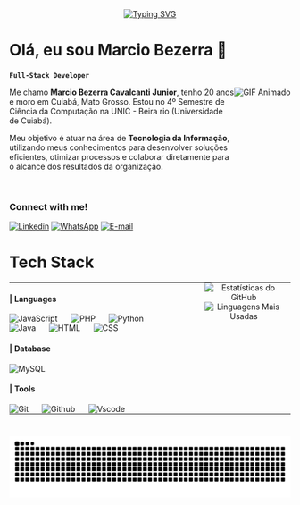 <div align="center">
  <a href="https://git.io/typing-svg">
    <img src="https://readme-typing-svg.demolab.com?font=Playfair+Display&pause=1000&color=FFFFFF&background=0000001D&center=true&vCenter=true&width=500&height=100&lines=---+Welcome+to+my+profile!+---" alt="Typing SVG">
  </a>
</div>

# Olá, eu sou Marcio Bezerra  👋
**`Full-Stack Developer`**

<img src="https://cdn.wallpapersafari.com/30/0/n0HOqk.gif" alt="GIF Animado" align="right" height="150">

Me chamo **Marcio Bezerra Cavalcanti Junior**, tenho 20 anos e moro em Cuiabá, Mato Grosso. Estou no 4º Semestre de Ciência da Computação na UNIC - Beira rio (Universidade de Cuiabá).

Meu objetivo é atuar na área de **Tecnologia da Informação**, utilizando meus conhecimentos para desenvolver soluções eficientes, otimizar processos e colaborar diretamente para o alcance dos resultados da organização.

<br clear="both">

### Connect with me!
[![Linkedin](https://img.shields.io/badge/LinkedIn-0077B5?style=for-the-badge&logo=linkedin&logoColor=white)](https://www.linkedin.com/in/marcio-bezerra-a61b5b2b6/)
[![WhatsApp](https://img.shields.io/badge/WhatsApp-25D366?style=for-the-badge&logo=whatsapp&logoColor=white)](https://wa.me/+5566999753238)
[![E-mail](https://img.shields.io/badge/Gmail-EA4335?logo=gmail&logoColor=white&style=for-the-badge)](mailto:marciobcavalcantijunior@gmail.com)

# Tech Stack

<table style="border-collapse: collapse; border-spacing: 0;">
<tr >
  <td valign="top" style="border: none; padding: 0; padding-right: 24px;">
    <div>
      <h4><strong>| Languages</strong></h4>
      <img alt="JavaScript" title="JavaScript" width="30px" style="padding-right: 20px;" src="https://cdn.jsdelivr.net/gh/devicons/devicon@latest/icons/javascript/javascript-original.svg" />
      <img alt="PHP" title="PHP" width="30px" style="padding-right: 20px;" src="https://cdn.jsdelivr.net/gh/devicons/devicon@latest/icons/php/php-original.svg" />
      <img alt="Python" title="Python" width="30px" style="padding-right: 20px;" src="https://cdn.jsdelivr.net/gh/devicons/devicon@latest/icons/python/python-original.svg" />
      <img alt="Java" title="Java" width="30px" style="padding-right: 20px;" src="https://cdn.jsdelivr.net/gh/devicons/devicon@latest/icons/java/java-original.svg" />
      <img alt="HTML" title="HTML" width="30px" style="padding-right: 20px;" src="https://cdn.jsdelivr.net/gh/devicons/devicon@latest/icons/html5/html5-original.svg" />
      <img alt="CSS" title="CSS" width="30px" style="padding-right: 20px;" src="https://cdn.jsdelivr.net/gh/devicons/devicon@latest/icons/css3/css3-original.svg" />
    </div>
    <div>
      <h4><strong>| Database</strong></h4>
      <img alt="MySQL" title="MySQL" width="30px" style="padding-right: 20px;" src="https://cdn.jsdelivr.net/gh/devicons/devicon@latest/icons/mysql/mysql-original.svg" />
    </div>
    <div>
      <h4><strong>| Tools</strong></h4>
      <img alt="Git" title="Git" width="30px" style="padding-right: 20px;" src="https://cdn.jsdelivr.net/gh/devicons/devicon@latest/icons/git/git-original.svg" />
      <img alt="Github" title="Github" width="30px" style="padding-right: 20px;" src="https://cdn.jsdelivr.net/gh/devicons/devicon@latest/icons/github/github-original.svg" />
      <img alt="Vscode" title="Vscode" width="30px" style="padding-right: 20px;" src="https://cdn.jsdelivr.net/gh/devicons/devicon@latest/icons/vscode/vscode-original.svg" />
    </div>
  </td>
   <td valign="top" align="center" style="border: none; padding: 0;">
    <img src="https://github-readme-stats.vercel.app/api?username=MarcioBezerra-des&show_icons=true&theme=transparent" alt="Estatísticas do GitHub" height="200">
    <br>
    <img src="https://github-readme-stats.vercel.app/api/top-langs/?username=MarcioBezerra-des&layout=compact&hide_border=true" alt="Linguagens Mais Usadas" width="475">
  </td>
  <td>
    <strong></strong>
  </td>
</tr>
</table>

#

<picture align="center">
  <source media="(prefers-color-scheme: dark)" srcset="https://raw.githubusercontent.com/MarcioBezerra-des/MarcioBezerra-des/output/github-contribution-grid-snake-dark.svg">
  <source media="(prefers-color-scheme: light)" srcset="https://raw.githubusercontent.com/MarcioBezerra-des/MarcioBezerra-des/output/github-contribution-grid-snake-dark.svg">
  <img align="center" alt="github contribution grid snake animation" src="https://raw.githubusercontent.com/MarcioBezerra-des/MarcioBezerra-des/output/github-contribution-grid-snake.svg">
</picture>

<!--
**MarcioBezerra-des/MarcioBezerra-des** is a ✨ _special_ ✨ repository because its `README.md` (this file) appears on your GitHub profile.

Here are some ideas to get you started:

- 🔭 I’m currently working on ...
- 🌱 I’m currently learning ...
- 👯 I’m looking to collaborate on ...
- 🤔 I’m looking for help with ...
- 💬 Ask me about ...
- 📫 How to reach me: ...
- 😄 Pronouns: ...
- ⚡ Fun fact: ...
-->
